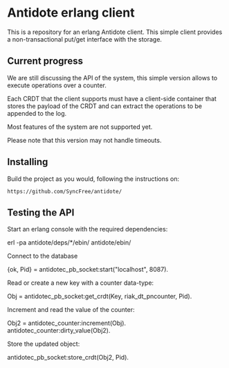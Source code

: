 # Antidote erlang client

This is a repository for an erlang Antidote client.  This simple
client provides a non-transactional put/get interface with the storage.

## Current progress
We are still discussing the API of the system, this simple version
allows to execute operations over a counter.

Each CRDT that the client supports must have a client-side container
that stores the payload of the CRDT and can extract the operations to be
appended to the log.

Most features of the system are not supported yet.

Please note that this version may not handle timeouts.

## Installing
Build the project as you would, following the instructions on:

```
https://github.com/SyncFree/antidote/
```

## Testing the API

Start an erlang console with the required dependencies:

  erl -pa antidote/deps/*/ebin/ antidote/ebin/

Connect to the database

  {ok, Pid} = antidotec_pb_socket:start("localhost", 8087).

Read or create a new key with a counter data-type:

  Obj = antidotec_pb_socket:get_crdt(Key, riak_dt_pncounter, Pid).

Increment and read the value of the counter:

  Obj2 = antidotec_counter:increment(Obj).
  antidotec_counter:dirty_value(Obj2).

Store the updated object:

  antidotec_pb_socket:store_crdt(Obj2, Pid).

